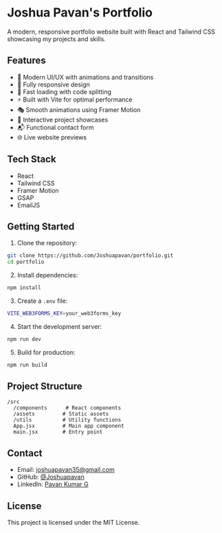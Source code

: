 # Joshua Pavan's Portfolio

A modern, responsive portfolio website built with React and Tailwind CSS showcasing my projects and skills.

## Features

- 🎨 Modern UI/UX with animations and transitions
- 📱 Fully responsive design
- 🚀 Fast loading with code splitting
- ⚡ Built with Vite for optimal performance
- 🎭 Smooth animations using Framer Motion
- 🎯 Interactive project showcases
- 📬 Functional contact form
- 🌐 Live website previews

## Tech Stack

- React
- Tailwind CSS
- Framer Motion
- GSAP
- EmailJS

## Getting Started

1. Clone the repository:

```bash
git clone https://github.com/Joshuapavan/portfolio.git
cd portfolio
```

2. Install dependencies:

```bash
npm install
```

3. Create a `.env` file:

```bash
VITE_WEB3FORMS_KEY=your_web3forms_key
```

4. Start the development server:

```bash
npm run dev
```

5. Build for production:

```bash
npm run build
```

## Project Structure

```
/src
  /components      # React components
  /assets         # Static assets
  /utils          # Utility functions
  App.jsx         # Main app component
  main.jsx        # Entry point
```

## Contact

- Email: joshuapavan35@gmail.com
- GitHub: [@Joshuapavan](https://github.com/Joshuapavan)
- LinkedIn: [Pavan Kumar G](https://www.linkedin.com/in/pavan-kumar-g-906a/)

## License

This project is licensed under the MIT License.

